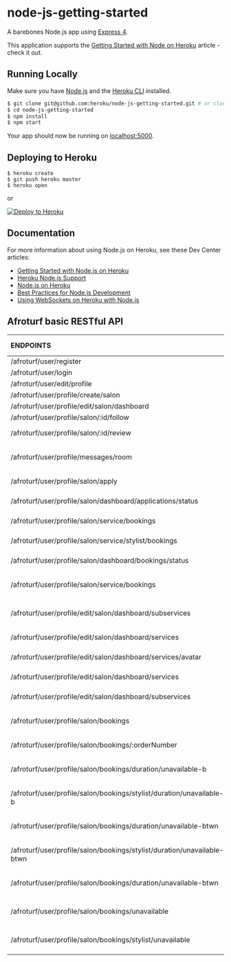 # node-js-getting-started

A barebones Node.js app using [Express 4](http://expressjs.com/).

This application supports the [Getting Started with Node on Heroku](https://devcenter.heroku.com/articles/getting-started-with-nodejs) article - check it out.

## Running Locally

Make sure you have [Node.js](http://nodejs.org/) and the [Heroku CLI](https://cli.heroku.com/) installed.

```sh
$ git clone git@github.com:heroku/node-js-getting-started.git # or clone your own fork
$ cd node-js-getting-started
$ npm install
$ npm start
```

Your app should now be running on [localhost:5000](http://localhost:5000/).

## Deploying to Heroku

```
$ heroku create
$ git push heroku master
$ heroku open
```
or

[![Deploy to Heroku](https://www.herokucdn.com/deploy/button.png)](https://heroku.com/deploy)

## Documentation

For more information about using Node.js on Heroku, see these Dev Center articles:

- [Getting Started with Node.js on Heroku](https://devcenter.heroku.com/articles/getting-started-with-nodejs)
- [Heroku Node.js Support](https://devcenter.heroku.com/articles/nodejs-support)
- [Node.js on Heroku](https://devcenter.heroku.com/categories/nodejs)
- [Best Practices for Node.js Development](https://devcenter.heroku.com/articles/node-best-practices)
- [Using WebSockets on Heroku with Node.js](https://devcenter.heroku.com/articles/node-websockets)

## Afroturf basic RESTful API


| ENDPOINTS                                                                  | HTTP VERB        | ACTION                               |
| :--------------------------------------------------------------------------| :---------------:| :---------------------------------- |
| /afroturf/user/register                                                    | POST             | Registers user                       |
| /afroturf/user/login                                                       | POST             | Login user                           |
| /afroturf/user/edit/profile                                                | POST             | Edit a user                          |
| /afroturf/user/profile/create/salon                                        | POST             | Create salon                         |
| /afroturf/user/profile/edit/salon/dashboard                                | POST             | Edit salon details                   |
| /afroturf/user/profile/salon/:id/follow                                    | POST             | Follow salon                         |
| /afroturf/user/profile/salon/:id/review                                    | POST             | Write a review stylist/salon         |
| /afroturf/user/profile/messages/room                                       | POST             | Send a message to user/stylist/salon |
| /afroturf/user/profile/salon/apply                                         | POST             | Apply to a salon as stylist          |
| /afroturf/user/profile/salon/dashboard/applications/status                 | POST             | Accept stylist request               |
| /afroturf/user/profile/salon/service/bookings                              | POST             | Book a service in a salon            |
| /afroturf/user/profile/salon/service/stylist/bookings                      | POST             | Book a service by a stylist          |
| /afroturf/user/profile/salon/dashboard/bookings/status                     | POST             | Book a service in a salon            |
| /afroturf/user/profile/salon/service/bookings                              | POST             | Accept booking from stylist/salon    |
| /afroturf/user/profile/edit/salon/dashboard/subservices                    | PUT              | Add Subservice To Salon Services     |
| /afroturf/user/profile/edit/salon/dashboard/services                       | PUT              | Add Services To Salon                |
| /afroturf/user/profile/edit/salon/dashboard/services/avatar                | PUT              | Add Service Avatar                   |
| /afroturf/user/profile/edit/salon/dashboard/services                       | PATCH            | Update Service Name                  |
| /afroturf/user/profile/edit/salon/dashboard/subservices                    | PATCH            | Update Subservice                    |
| /afroturf/user/profile/salon/bookings                                      | GET              | Returns bookings for a salon         |
| /afroturf/user/profile/salon/bookings/:orderNumber                         | GET              | Returns booking by order Number      |
| /afroturf/user/profile/salon/bookings/duration/unavailable-b               | GET              | Returns Salon Orders By Date Before  |
| /afroturf/user/profile/salon/bookings/stylist/duration/unavailable-b       | GET              | Returns Stylist Orders By Date Before|
| /afroturf/user/profile/salon/bookings/duration/unavailable-btwn            | GET              | Returns Salon Orders By Date Between |
| /afroturf/user/profile/salon/bookings/stylist/duration/unavailable-btwn    | GET              | Returns Stylist Orders By DateBetween|
| /afroturf/user/profile/salon/bookings/duration/unavailable-btwn            | GET              | Returns Salon Orders By Date Between |
| /afroturf/user/profile/salon/bookings/unavailable                          | GET              | Returns Booked Time Slot For Salon   |
| /afroturf/user/profile/salon/bookings/stylist/unavailable                  | GET              | Returns Booked Time Slot For Stylist |
